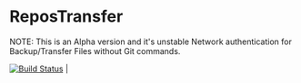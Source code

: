# ReposTransfer

NOTE: This is an Alpha version and it's unstable
Network authentication for Backup/Transfer Files without Git commands.

[![Build Status](https://dev.azure.com/zhouyintong/ReposTransfer%20GitHub/_apis/build/status/yintong-zhou.ReposTransfer?branchName=master)](https://dev.azure.com/zhouyintong/ReposTransfer%20GitHub/_build/latest?definitionId=6&branchName=master) |
